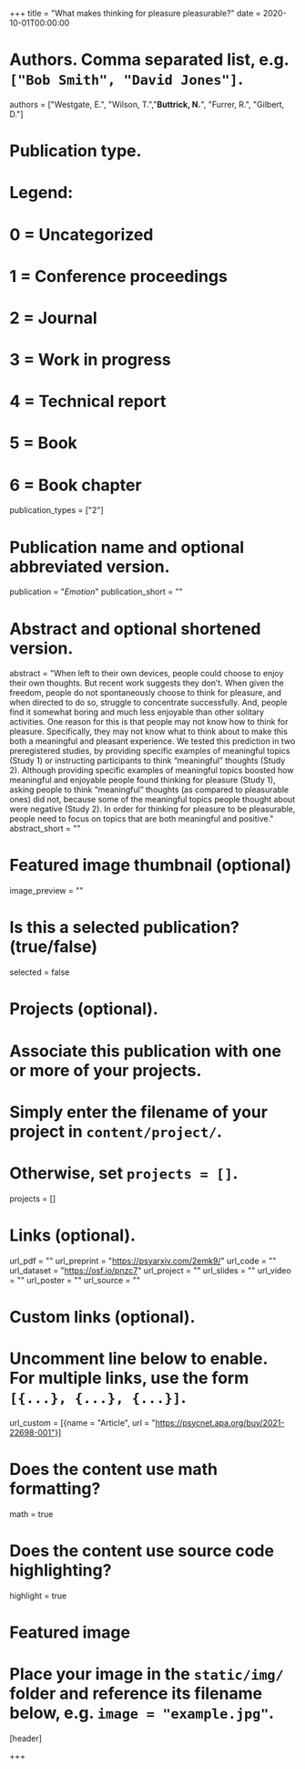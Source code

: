 +++
title = "What makes thinking for pleasure pleasurable?"
date = 2020-10-01T00:00:00

# Authors. Comma separated list, e.g. `["Bob Smith", "David Jones"]`.
authors = ["Westgate, E.", "Wilson, T.","**Buttrick, N.**", "Furrer, R.", "Gilbert, D."]

# Publication type.
# Legend:
# 0 = Uncategorized
# 1 = Conference proceedings
# 2 = Journal
# 3 = Work in progress
# 4 = Technical report
# 5 = Book
# 6 = Book chapter
publication_types = ["2"]

# Publication name and optional abbreviated version.
publication = "*Emotion*"
publication_short = ""

# Abstract and optional shortened version.
abstract = "When left to their own devices, people could choose to enjoy their own thoughts. But recent work suggests they don’t. When given the freedom, people do not spontaneously choose to think for pleasure, and when directed to do so, struggle to concentrate successfully. And, people find it somewhat boring and much less enjoyable than other solitary activities. One reason for this is that people may not know how to think for pleasure. Specifically, they may not know what to think about to make this both a meaningful and pleasant experience. We tested this prediction in two preregistered studies, by providing specific examples of meaningful topics (Study 1) or instructing participants to think “meaningful” thoughts (Study 2). Although providing specific examples of meaningful topics boosted how meaningful and enjoyable people found thinking for pleasure (Study 1), asking people to think “meaningful” thoughts (as compared to pleasurable ones) did not, because some of the meaningful topics people thought about were negative (Study 2). In order for thinking for pleasure to be pleasurable, people need to focus on topics that are both meaningful and positive."
abstract_short = ""

# Featured image thumbnail (optional)
image_preview = ""

# Is this a selected publication? (true/false)
selected = false

# Projects (optional).
#   Associate this publication with one or more of your projects.
#   Simply enter the filename of your project in `content/project/`.
#   Otherwise, set `projects = []`.
projects = []

# Links (optional).
url_pdf = ""
url_preprint = "https://psyarxiv.com/2emk9/"
url_code = ""
url_dataset = "https://osf.io/pnzc7"
url_project = ""
url_slides = ""
url_video = ""
url_poster = ""
url_source = ""

# Custom links (optional).
#   Uncomment line below to enable. For multiple links, use the form `[{...}, {...}, {...}]`.
url_custom = [{name = "Article", url = "https://psycnet.apa.org/buy/2021-22698-001"}]

# Does the content use math formatting?
math = true

# Does the content use source code highlighting?
highlight = true

# Featured image
# Place your image in the `static/img/` folder and reference its filename below, e.g. `image = "example.jpg"`.
[header]

+++

